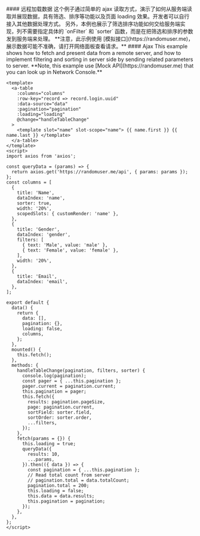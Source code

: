 <cn>
#### 远程加载数据
这个例子通过简单的 ajax 读取方式，演示了如何从服务端读取并展现数据，具有筛选、排序等功能以及页面 loading 效果。开发者可以自行接入其他数据处理方式。
另外，本例也展示了筛选排序功能如何交给服务端实现，列不需要指定具体的 `onFilter` 和 `sorter` 函数，而是在把筛选和排序的参数发到服务端来处理。
**注意，此示例使用 [模拟接口](https://randomuser.me)，展示数据可能不准确，请打开网络面板查看请求。**
</cn>

<us>
#### Ajax
This example shows how to fetch and present data from a remote server, and how to implement filtering and sorting in server side by sending related parameters to server.
**Note, this example use [Mock API](https://randomuser.me) that you can look up in Network Console.**
</us>

```vue
<template>
  <a-table
    :columns="columns"
    :row-key="record => record.login.uuid"
    :data-source="data"
    :pagination="pagination"
    :loading="loading"
    @change="handleTableChange"
  >
    <template slot="name" slot-scope="name"> {{ name.first }} {{ name.last }} </template>
  </a-table>
</template>
<script>
import axios from 'axios';

const queryData = (params) => {
  return axios.get('https://randomuser.me/api', { params: params });
};
const columns = [
  {
    title: 'Name',
    dataIndex: 'name',
    sorter: true,
    width: '20%',
    scopedSlots: { customRender: 'name' },
  },
  {
    title: 'Gender',
    dataIndex: 'gender',
    filters: [
      { text: 'Male', value: 'male' },
      { text: 'Female', value: 'female' },
    ],
    width: '20%',
  },
  {
    title: 'Email',
    dataIndex: 'email',
  },
];

export default {
  data() {
    return {
      data: [],
      pagination: {},
      loading: false,
      columns,
    };
  },
  mounted() {
    this.fetch();
  },
  methods: {
    handleTableChange(pagination, filters, sorter) {
      console.log(pagination);
      const pager = { ...this.pagination };
      pager.current = pagination.current;
      this.pagination = pager;
      this.fetch({
        results: pagination.pageSize,
        page: pagination.current,
        sortField: sorter.field,
        sortOrder: sorter.order,
        ...filters,
      });
    },
    fetch(params = {}) {
      this.loading = true;
      queryData({
        results: 10,
        ...params,
      }).then(({ data }) => {
        const pagination = { ...this.pagination };
        // Read total count from server
        // pagination.total = data.totalCount;
        pagination.total = 200;
        this.loading = false;
        this.data = data.results;
        this.pagination = pagination;
      });
    },
  },
};
</script>
```

